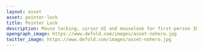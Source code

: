 ```yaml
---
layout: asset
asset: pointer-lock
title: Pointer Lock
description: Mouse locking, cursor UI and mouselook for first-person 3D games made with Defold.
opengraph_image: https://www.defold.com/images/asset-nohero.jpg
twitter_image: https://www.defold.com/images/asset-nohero.jpg
---
```


